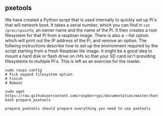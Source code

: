 ## pxetools
We have created a Python script that is used internally to quickly set up Pi's that will network boot. It takes a serial number, which you can find in `cat /proc/cpuinfo`, an owner name and the name of the Pi. It then creates a root filesystem for that Pi from a raspbian image. There is also a --list option which will print out the IP address of the Pi, and remove an option. The follwing instructions describe how to set up the environment required by the script starting from a fresh Raspbian lite image. It might be a good idea to mount a hard disk or flash drive on /nfs so that your SD card isn't providing filesystems to multiple Pi's. This is left as an exercise for the reader.

```
sudo raspi-config
# Pick expand filesystem option
# Finish
# Reboot

sudo wget https://raw.githubusercontent.com/raspberrypi/documentation/master/hardware/raspberrypi/bootmodes/pxetools/prepare_pxetools
bash prepare_pxetools

prepare_pxetools should prepare everything you need to use pxetools
```
